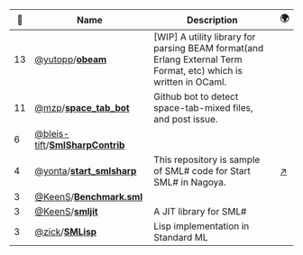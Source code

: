 |:star2: | Name | Description | 🌍|
|---|---|---|---|
|13|[@yutopp](https://github.com/yutopp)/[**obeam**](https://github.com/yutopp/obeam)|[WIP] A utility library for parsing BEAM format(and Erlang External Term Format, etc) which is written in OCaml.||
|11|[@mzp](https://github.com/mzp)/[**space_tab_bot**](https://github.com/mzp/space_tab_bot)|Github bot to detect space-tab-mixed files, and post issue.||
|6|[@bleis-tift](https://github.com/bleis-tift)/[**SmlSharpContrib**](https://github.com/bleis-tift/SmlSharpContrib)|||
|4|[@yonta](https://github.com/yonta)/[**start_smlsharp**](https://github.com/yonta/start_smlsharp)|This repository is sample of SML# code for Start SML# in Nagoya.|[:arrow_upper_right:](http://bit.ly/vYZ6iC)|
|3|[@KeenS](https://github.com/KeenS)/[**Benchmark.sml**](https://github.com/KeenS/Benchmark.sml)|||
|3|[@KeenS](https://github.com/KeenS)/[**smljit**](https://github.com/KeenS/smljit)|A JIT library for SML#||
|3|[@zick](https://github.com/zick)/[**SMLisp**](https://github.com/zick/SMLisp)|Lisp implementation in Standard ML||

